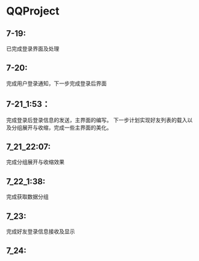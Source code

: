 # QQProject

## 7-19:
已完成登录界面及处理

## 7-20: 
完成用户登录通知，下一步完成登录后界面

## 7-21_1:53：

完成登录后登录信息的发送，主界面的编写。
		下一步计划实现好友列表的载入以及分组展开与收缩，完成一些主界面的美化。

## 7_21_22:07:

完成分组展开与收缩效果

## 7_22_1:38:

完成获取数据分组

## 7_23:

完成好友登录信息接收及显示

## 7_24:

